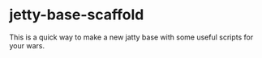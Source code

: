 # jetty-base-scaffold

This is a quick way to make a new jatty base with some useful scripts for your wars.

